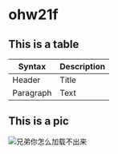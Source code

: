 # ohw21f

## This is a table

| Syntax | Description |
| ----------- | ----------- |
| Header | Title |
| Paragraph | Text |

## This is a pic
![兄弟你怎么加载不出来](/ohw21f/cll/熊熊无语.png)
